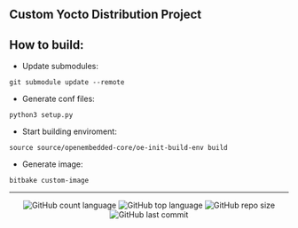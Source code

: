 ## Custom Yocto Distribution Project

## How to build:

- Update submodules:
```
git submodule update --remote
```

- Generate conf files:
```
python3 setup.py
```

- Start building enviroment:
```
source source/openembedded-core/oe-init-build-env build
```

- Generate image:
```
bitbake custom-image
```

---

<p align="center">
  <img alt="GitHub count language" src="https://img.shields.io/github/languages/count/luizantoniona/yocto-distro" />
  <img alt="GitHub top language" src="https://img.shields.io/github/languages/top/luizantoniona/yocto-distro" />
  <img alt="GitHub repo size" src="https://img.shields.io/github/repo-size/luizantoniona/yocto-distro" />
  <img alt="GitHub last commit" src="https://img.shields.io/github/last-commit/luizantoniona/yocto-distro" />
</p